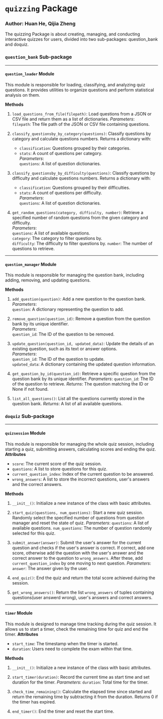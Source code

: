 # `quizzing` Package
### Author: Huan He, Qijia Zheng

The quizzing Package is about creating, managing, and conducting interactive quizzes for users, divided into two sub-packages: question_bank and doquiz.


### `question_bank` Sub-package
---
#### `question_loader` Module 
This module is responsible for loading, classifying, and analyzing quiz questions. It provides utilities to organize questions and perform statistical analysis on them.

**Methods**
1. `load_questions_from_file(filepath)`: Load questions from a JSON or CSV file and return them as a list of dictionaries.
   *Parameters*:  
   `filepath`: The file path of the JSON or CSV file containing questions.

2. `classify_questionsby_by_category(questions)`: Classify questions by category and calculate questions numbers.
   Returns a dictionary with:
   - `classification`: Questions grouped by their categories.
   - `stats`: A count of questions per category.  
   *Parameters*:  
   `questions`: A list of question dictionaries.

3. `classify_questionsby_by_difficulty(questions)`: Classify questions by difficulty and calculate questions numbers. 
   Returns a dictionary with:
   - `classification`: Questions grouped by their difficulties.
   - `stats`: A count of questions per difficulty.  
   *Parameters*:  
   `questions`: A list of question dictionaries.

4. `get_random_questions(category, difficulty, number)`: Retrieve a specified number of random questions from the given category and difficulty.  
   *Parameters*:  
   `questions`: A list of available questions.  
   `category`: The category to filter questions by.  
   `difficulty`: The difficulty to filter questions by.
   `number`: The number of questions to retrieve.

---
#### `question_manager` Module
This module is responsible for managing the question bank, including adding, removing, and updating questions.

**Methods**
1. `add_question(question)`: Add a new question to the question bank.  
   *Parameters*:  
   `question`: A dictionary representing the question to add.

2. `remove_question(question_id)`: Remove a question from the question bank by its unique identifier.  
   *Parameters*:  
   `question_id`: The ID of the question to be removed.

3. `update_question(question_id, updated_data)`: Update the details of an existing question, such as its text or answer options.  
   *Parameters*:  
   `question_id`: The ID of the question to update.  
   `updated_data`: A dictionary containing the updated question information.

4. `get_question_by_id(question_id)`: Retrieve a specific question from the question bank by its unique identifier.
    *Parameters*:
    `question_id`: The ID of the question to retrieve.
    *Returns*: The question matching the ID or None if not found.

5. `list_all_questions()`: List all the questions currently stored in the question bank.
    *Returns*: A list of all available questions.

### `doquiz` Sub-package
---
#### `quizsession` Module 
This module is responsible for managing the whole quiz session, including starting a quiz, submitting answers, calculating scores and ending the quiz.
**Attributes**
- `score`: The current score of the quiz session.
- `questions`: A list to store questions for this quiz.
- `current_question_index`: Index of the current question to be answered.
- `wrong_answers`: A list to store the incorrect questions, user's answers and the correct answers.

**Methods**
1. `__init__()`: Initialize a new instance of the class with basic attributes.

2. `start_quiz(questions, num_questions)`: Start a new quiz session. Randomly select the specified number of questions from question manager and reset the state of quiz.
   *Parameters*:
   `questions`: A list of available questions.
   `num_questions`: The number of question randomly selected for this quiz.

3. `submit_answer(answer)`: Submit the user's answer for the current question and checks if the user's answer is correct. If correct, add one score, otherwise add the question with the user's answer and the correct answer to the question to `wrong_answers`. After these, add `current_question_index` by one moving to next question.
   *Parameters*:
   `answer`: The answer given by the user.

4. `end_quiz()`: End the quiz and return the total score achieved duiring the session.

5. `get_wrong_answers()`: Return the list `wrong_answers` of tuples containing questions(user answerd wrong), user's answers and correct answers.
---
#### `timer` Module
This module is designed to manage time tracking during the quiz session. It allows us to start a timer, check the remaining time for quiz and end the timer.
**Attributes**
- `start_time`: The timestamp when the timer is started.
- `duration`: Users need to complete the exam within that time.

**Methods**
1. `__init__()`: Initialize a new instance of the class with basic attributes.
2. `start_timer(duration)`: Record the current time as start time and set duration for the timer.
   *Parameters*: 
   `duration`: Total time for the timer.

3. `check_time_remaining()`: Calculate the elapsed time since started and return the remaining time by subtracting it from the duration. Returns 0 if the timer has expired.

4. `end_timer()`: End the timer and reset the start time.
